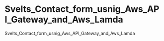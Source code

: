 # Svelts_Contact_form_usnig_Aws_API_Gateway_and_Aws_Lamda
Svelts_Contact_form_usnig_Aws_API_Gateway_and_Aws_Lamda
